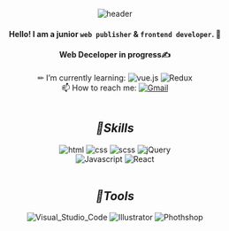 
<!--
**jinju-choi/jinju-choi** is a ✨ _special_ ✨ repository because its `README.md` (this file) appears on your GitHub profile.

Here are some ideas to get you started:

- 🔭 I’m currently working on ...
- 🌱 I’m currently learning ...
- 👯 I’m looking to collaborate on ...
- 🤔 I’m looking for help with ...
- 💬 Ask me about ...
- 📫 How to reach me: ...
- 😄 Pronouns: ...
- ⚡ Fun fact: ...
-->
<div align=center>
  
![header](https://capsule-render.vercel.app/api?type=waving&color=gradient&height=230&section=header&text=JINJU%20CHOI&fontSize=50&animation=fadeIn)
  
#### **Hello! I am a junior `web publisher` & `frontend developer`. 🌱** 

#### **Web Deceloper in progress✍**

 ✏ I’m currently learning: ![vue.js](https://img.shields.io/badge/Vue.js-4FC08D?style=for-the-badge&logo=Vue.js&logoColor=white) ![Redux](https://img.shields.io/badge/Redux-764ABC?style=for-the-badge&logo=Redux&logoColor=white)  
 📫 How to reach me: <a href="mailto:cjj4643@gmail.com" target="_blank">![Gmail](https://img.shields.io/badge/Gmail-EA4335?style=for-the-badge&logo=Gmail&logoColor=white)</a>
<br/><br/>  

## **_🔨Skills_**

![html](https://img.shields.io/badge/HTML5-E34F26?style=for-the-badge&logo=html5&logoColor=white) ![css](https://img.shields.io/badge/CSS3-1572B6?style=for-the-badge&logo=css3&logoColor=white) ![scss](https://img.shields.io/badge/SCSS-CC6699?style=for-the-badge&logo=Sass&logoColor=white) ![jQuery](https://img.shields.io/badge/jQuery-0769AD?style=for-the-badge&logo=jQuery&logoColor=white)   
  ![Javascript](https://img.shields.io/badge/JavaScript-F7DF1E?style=for-the-badge&logo=JavaScript&logoColor=white) ![React](https://img.shields.io/badge/React-0088CC?style=for-the-badge&logo=React&logoColor=white)
<br/><br/>
  
  
## **_🎨Tools_**

![Visual_Studio_Code](https://img.shields.io/badge/Visual%20Studio%20Code-007ACC?style=for-the-badge&logo=VisualStudioCode&logoColor=white) ![Illustrator](https://img.shields.io/badge/Illustrator-FF9A00?style=for-the-badge&logo=AdobeIllustrator&logoColor=black) ![Phothshop](https://img.shields.io/badge/Photoshop-31A8FF?style=for-the-badge&logo=AdobePhotoshop&logoColor=white)

</div>

